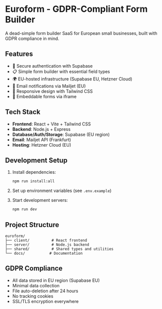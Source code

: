# Euroform - GDPR-Compliant Form Builder

A dead-simple form builder SaaS for European small businesses, built with GDPR compliance in mind.

## Features

- 🔐 Secure authentication with Supabase
- 📋 Simple form builder with essential field types
- 🌍 EU-hosted infrastructure (Supabase EU, Hetzner Cloud)
- 📧 Email notifications via Mailjet (EU)
- 📱 Responsive design with Tailwind CSS
- 🔗 Embeddable forms via iframe

## Tech Stack

- **Frontend**: React + Vite + Tailwind CSS
- **Backend**: Node.js + Express
- **Database/Auth/Storage**: Supabase (EU region)
- **Email**: Mailjet API (Frankfurt)
- **Hosting**: Hetzner Cloud (EU)

## Development Setup

1. Install dependencies:
   ```bash
   npm run install:all
   ```

2. Set up environment variables (see `.env.example`)

3. Start development servers:
   ```bash
   npm run dev
   ```

## Project Structure

```
euroform/
├── client/          # React frontend
├── server/          # Node.js backend
├── shared/          # Shared types and utilities
└── docs/           # Documentation
```

## GDPR Compliance

- All data stored in EU region (Supabase EU)
- Minimal data collection
- File auto-deletion after 24 hours
- No tracking cookies
- SSL/TLS encryption everywhere
